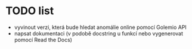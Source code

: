 # TODO list

- vyvinout verzi, která bude hledat anomálie online pomocí Golemio API
- napsat dokumentaci (v podobě docstring u funkcí nebo vygenerovat pomocí Read the Docs)
